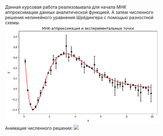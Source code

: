 Данная курсовая работа реализовывала для начала МНК аппроксимации данных аналитической функцией. А затем численного решения нелинейного уравнения Шрёдингера с помощью разностной схемы.
![Image alt](https://github.com/AndreyDolotov/kursa4/blob/main/Аппроксимация.png)
Анимация численного решения: <img src="путь/к/вашей/гифке.gif">
